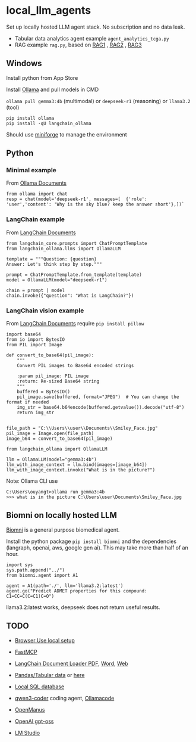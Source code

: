 # local_llm_agents

Set up locally hosted LLM agent stack. No subscription and no data leak.

- Tabular data analytics agent example `agent_analytics_tcga.py`
- RAG example `rag.py`, based on [RAG1](https://www.elastic.co/search-labs/blog/local-rag-agent-elasticsearch-langgraph-llama3) , [RAG2](https://www.singlestore.com/blog/build-a-local-ai-agent-python-ollama-langchain-singlestore/) , [RAG3](https://dev.to/mohsin_rashid_13537f11a91/rag-with-ollama-1049)



## Windows

Install python from App Store

Install [Ollama](https://ollama.com/) and pull models in CMD

`ollama pull gemma3:4b` (multimodal) or `deepseek-r1` (reasoning) or `llama3.2` (tool)

```
pip install ollama
pip install -qU langchain_ollama
```

Should use [miniforge](https://github.com/conda-forge/miniforge) to manage the environment

## Python

### Minimal example
From [Ollama Documents](https://github.com/ollama/ollama-python)
```
from ollama import chat
resp = chat(model='deepseek-r1', messages=[  {'role': 'user','content': 'Why is the sky blue? keep the answer short'},])`
```

### LangChain example
From [LangChain Documents](https://python.langchain.com/docs/integrations/llms/ollama/)
```
from langchain_core.prompts import ChatPromptTemplate
from langchain_ollama.llms import OllamaLLM

template = """Question: {question}
Answer: Let's think step by step."""

prompt = ChatPromptTemplate.from_template(template)
model = OllamaLLM(model="deepseek-r1")

chain = prompt | model
chain.invoke({"question": "What is LangChain?"})
```

### LangChain vision example
From [LangChain Documents](https://python.langchain.com/docs/integrations/llms/ollama/)
require `pip install pillow`
```
import base64
from io import BytesIO
from PIL import Image

def convert_to_base64(pil_image):
    """
    Convert PIL images to Base64 encoded strings

    :param pil_image: PIL image
    :return: Re-sized Base64 string
    """
    buffered = BytesIO()
    pil_image.save(buffered, format="JPEG")  # You can change the format if needed
    img_str = base64.b64encode(buffered.getvalue()).decode("utf-8")
    return img_str


file_path = "C:\\Users\\user\\Documents\\Smiley_Face.jpg"
pil_image = Image.open(file_path)
image_b64 = convert_to_base64(pil_image)

from langchain_ollama import OllamaLLM

llm = OllamaLLM(model="gemma3:4b")
llm_with_image_context = llm.bind(images=[image_b64])
llm_with_image_context.invoke("What is in the picture?")
```
Note: Ollama CLI use

```
C:\Users\ouyangt>ollama run gemma3:4b
>>> what is in the picture C:\Users\user\Documents\Smiley_Face.jpg
```

## Biomni on locally hosted LLM
[Biomni](https://github.com/snap-stanford/Biomni) is a general purpose biomedical agent.

Install the python package `pip install biomni` and the dependencies (langraph, openai, aws, google gen ai). This may take more than half of an hour.

```
import sys
sys.path.append("../")
from biomni.agent import A1

agent = A1(path='./', llm='llama3.2:latest')
agent.go("Predict ADMET properties for this compound: C1=CC=C(C=C1)C=O")
```
llama3.2:latest works, deepseek does not return useful results.

## TODO

* [Browser Use local setup](https://docs.browser-use.com/development/local-setup)

* [FastMCP](https://gofastmcp.com/)

* [LangChain Document Loader PDF](https://python.langchain.com/docs/how_to/document_loader_pdf/), [Word](https://python.langchain.com/docs/integrations/document_loaders/microsoft_word/), [Web](https://python.langchain.com/docs/how_to/document_loader_web/)

* [Pandas/Tabular data](https://python.langchain.com/api_reference/experimental/agents/langchain_experimental.agents.agent_toolkits.pandas.base.create_pandas_dataframe_agent.html) or [here](https://python.langchain.com/docs/how_to/sql_csv/)

* [Local SQL database](https://danielroelfs.com/posts/querying-databases-using-langchain-and-ollama/)

* [qwen3-coder](https://ollama.com/library/qwen3-coder) coding agent, [Ollamacode](https://github.com/tooyipjee/ollamacode)

* [OpenManus](https://github.com/FoundationAgents/OpenManus)

* [OpenAI gpt-oss](https://github.com/openai/gpt-oss)

* [LM Studio](https://lmstudio.ai/)
